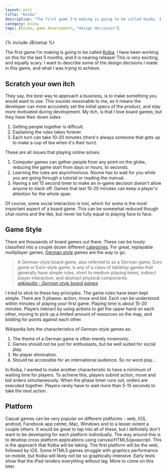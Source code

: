 ```yaml
---
layout: post
title: "Koiba"
description: "The first game I'm making is going to be called Koiba. I have been working on this for the last 5 months, and it is nearing release! This is very exciting, and equally scary. I want to describe some of the design decisions I made in this game, and what I was trying to achieve."
category: koiba
tags: [koiba, game development, "design decisions"]
---
```

{% include JB/setup %}

The first game I'm making is going to be called [Koiba](http://staging.golov.me). I have been working on this for the last 5 months, and it is nearing release! This is very exciting, and equally scary. I want to describe some of the design decisions I made in this game, and what I was trying to achieve.

Scratch your own itch
---------------------
They say, the best way to approach a business, is to make something you would want to use. This sounds reasonable to me, as it means the developer can more accurately set the initial specs of the product, and stay more motivated during development. My itch, is that I love board games, but they have their down sides:

1. Getting people together is difficult.
2. Explaining the rules takes forever.
3. Each turn can take 10-20 minutes (there's always someone that gets up to make a cup of tea when it's their turn).

These are all issues that playing online solves.

1. Computer games can gather people from any point on the globe, reducing the game start from days or hours, to seconds.
2. Learning the rules are asynchronous. Noone has to wait for you while you are going through a tutorial or reading the manual. 
3. Having a set 15 second timer to make an in-game decision doesn't allow anyone to slack off. Games that last 15-20 minutes can keep a player's attention for the whole span.

Of course, some social interaction is lost, which for some is the most important aspect of a board game. This can be somewhat reduced though chat rooms and the like, but never be fully equal to playing face to face.

Game Style
----------
There are thousands of board games out there. These can be loosly classified into a couple dozen different [categories](http://en.wikipedia.org/wiki/Board_game#Categories). For great, replayable multiplayer games, [German style](http://en.wikipedia.org/wiki/German-style_board_game) games are the way to go.

<blockquote>
  A German-style board game, also referred to as a German game, Euro game or Euro-style game, is any of a class of tabletop games that generally have simple rules, short to medium playing times, indirect player interaction, and abstract physical components.
  <footer>
    <cite>
      <a href="http://en.wikipedia.org/wiki/German-style_board_game">wikipedia - German style board games</a>
    </cite>
  </footer>
</blockquote>

I tried to stick to these key principles. The game rules have been kept simple. There are 3 phases: action, move and bid. Each can be understood within minutes of playing your first game. Playing time is about 15-20 minutes. Players interact by using actions to get the upper hand on each other, moving to pick up a limited amount of resources on the map, and bidding for points against each other.

Wikipedia lists the characteristics of German-style games as:

1. The theme of a German game is often merely mnemonic.
2. Games should not be just for enthusiasts, but be well suited for social play.
3. No player elimination.
4. Should be accessible for an international audience. So no word play...

In Koiba, I wanted to make another characteristic to have a minimum of waiting time for players. To achieve this, players submit action, move and bid orders simultaneously. When the phase timer runs out, orders are executed together. Players rarely have to wait more than 5-15 seconds to take the next action.

Platform
--------
Casual games can be very popular on different platforms - web, iOS, android, Facebook app center, Mac, Windows and to a lesser extent a couple others. It would be great to tap into all of these, but I definitely don't want to be developing for each platform individually. The way around this is to develop cross platform applications using canvas/HTML5/javascript. This is the approach that Koiba will be taking. The first platform will be the web, followed by iOS. Some HTML5 games struggle with graphics performance on mobile, but Koiba will likely not be so graphically intensive. Early tests show that the iPad renders everything without lag. More to come on this later.